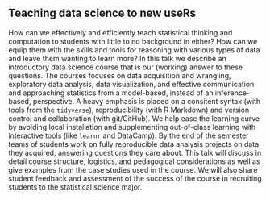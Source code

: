 ## Teaching data science to new useRs

How can we effectively and efficiently teach statistical thinking and computation to students with little to no background in either? How can we equip them with the skills and tools for reasoning with various types of data and leave them wanting to learn more? In this talk we describe an introductory data science course that is our (working) answer to these questions. The courses focuses on data acquisition and wrangling, exploratory data analysis, data visualization, and effective communication and approaching statistics from a model-based, instead of an inference-based, perspective. A heavy emphasis is placed on a consitent syntax (with tools from the `tidyverse`), reproducibility (with R Markdown) and version control and collaboration (with git/GitHub). We help ease the learning curve by avoiding local installation and supplementing out-of-class learning with interactive tools (like `learnr` and DataCamp). By the end of the semester teams of students work on fully reproducible data analysis projects on data they acquired, answering questions they care about. This talk will discuss in detail course structure, logistics, and pedagogical considerations as well as give examples from the case studies used in the course. We will also share student feedback and assessment of the success of the course in recruiting students to the statistical science major.
